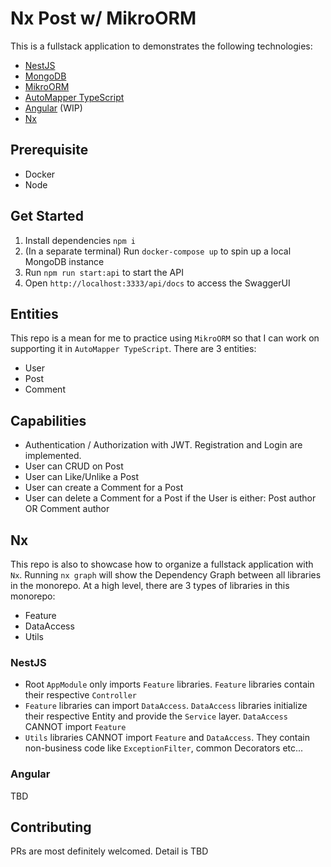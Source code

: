 # Nx Post w/ MikroORM

This is a fullstack application to demonstrates the following technologies:
- [NestJS](https://nestjs.com)
- [MongoDB](https://www.mongodb.com/)
- [MikroORM](https://mikro-orm.io/)
- [AutoMapper TypeScript](https://automapperts.netlify.app)
- [Angular](https://angular.io) (WIP)
- [Nx](https://nx.dev)

## Prerequisite

- Docker
- Node

## Get Started

1. Install dependencies `npm i`
2. (In a separate terminal) Run `docker-compose up` to spin up a local MongoDB instance
3. Run `npm run start:api` to start the API
4. Open `http://localhost:3333/api/docs` to access the SwaggerUI

## Entities

This repo is a mean for me to practice using `MikroORM` so that I can work on supporting it in `AutoMapper TypeScript`. There are 3 entities:
- User
- Post
- Comment

## Capabilities

- Authentication / Authorization with JWT. Registration and Login are implemented.
- User can CRUD on Post
- User can Like/Unlike a Post
- User can create a Comment for a Post
- User can delete a Comment for a Post if the User is either: Post author OR Comment author

## Nx

This repo is also to showcase how to organize a fullstack application with `Nx`. Running `nx graph` will show the Dependency Graph between all libraries in the monorepo. At a high level, there are 3 types of libraries in this monorepo:
- Feature
- DataAccess
- Utils

### NestJS

- Root `AppModule` only imports `Feature` libraries. `Feature` libraries contain their respective `Controller`
- `Feature` libraries can import `DataAccess`. `DataAccess` libraries initialize their respective Entity and provide the `Service` layer. `DataAccess` CANNOT import `Feature`
- `Utils` libraries CANNOT import `Feature` and `DataAccess`. They contain non-business code like `ExceptionFilter`, common Decorators etc...

### Angular

TBD

## Contributing

PRs are most definitely welcomed. Detail is TBD
